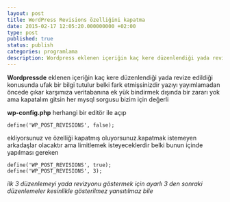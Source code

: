 ```yaml
---
layout: post
title: WordPress Revisions özelliğini kapatma
date: 2015-02-17 12:05:20.000000000 +02:00
type: post
published: true
status: publish
categories: programlama
description: Wordpress eklenen içeriğin kaç kere düzenlendiği yada revize edildiği konusunda ufak bir bilgi tutulur belki fark etmişsinizdir yazıyı yayımlamadan
---
```

**Wordpressde** eklenen içeriğin kaç kere düzenlendiği yada revize edildiği konusunda ufak bir bilgi tutulur belki fark etmişsinizdir yazıyı yayımlamadan öncede çıkar karşımıza veritabanına ek yük bindirmek dışında bir zararı yok ama kapatalım gitsin her mysql sorgusu bizim için değerli

**wp-config.php** herhangi bir editör ile açıp

    define('WP_POST_REVISIONS', false);

ekliyorsunuz ve özelliği kapatmış oluyorsunuz.kapatmak istemeyen arkadaşlar olacaktır ama limitlemek isteyeceklerdir belki bunun içinde yapılması gereken

    define('WP_POST_REVISIONS', true);
    define('WP_POST_REVISIONS', 3);

_ilk 3 düzenlemeyi yada revizyonu göstermek için ayarlı 3 den sonraki düzenlemeler kesinlikle gösterilmez yansıtılmaz bile_
